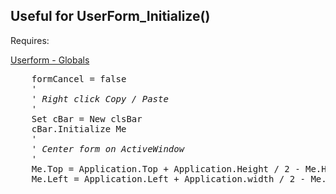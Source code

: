 <h2>Useful for UserForm_Initialize()</h2>

Requires:

[Userform - Globals](https://github.com/ppihoge/Excel-Notes/blob/master/Userform%20-%20Global.md)

<pre>
    formCancel = false
    '
    ' <em>Right click Copy / Paste</em>
    '
    Set cBar = New clsBar
    cBar.Initialize Me
    '
    ' <em>Center form on ActiveWindow</em>
    '
    Me.Top = Application.Top + Application.Height / 2 - Me.Height / 2
    Me.Left = Application.Left + Application.width / 2 - Me.width / 2
</pre>
